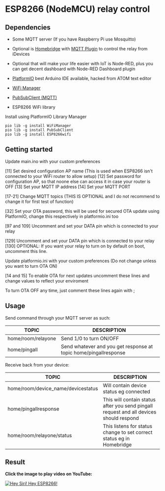 # ESP8266 (NodeMCU) relay control

## Dependencies
- Some MQTT server (If you have Raspberry Pi use Mosquitto)
- Optional is [Homebridge](https://github.com/nfarina/homebridge) with [MQTT Plugin](https://github.com/cflurin/homebridge-mqtt) to control the relay from iDevices
- Optional that will make your life easier with IoT is Node-RED, plus you can get decent dashboard with Node-RED Dashboard plugin
- [PlatformIO](https://github.com/platformio/platformio) best Arduino IDE available, hacked from ATOM text editor

- [WiFi Manager](https://github.com/tzapu/WiFiManager)
- [PubSubClient (MQTT)](https://github.com/knolleary/pubsubclient)
- ESP8266 WiFi library

Install using PlatformIO Library Manager

```
pio lib -g install WiFiManager
pio lib -g install PubSubClient
pio lib -g install ESP8266wifi
```

## Getting started

Update main.ino with your custom preferences

[11] Set desired configuration AP name (This is used when ESP8266 isn't connected to your WiFi router to allow setup)
[12] Set password for configuration AP, so that noone else can access it in case your router is OFF
[13] Set your MQTT IP address
[14] Set your MQTT PORT

[17-21] Change MQTT topics (THIS IS OPTIONAL and I do not recommend to change it for first test of function)

[32] Set your OTA password, this will be used for secured OTA update using PlatformIO, change this respectively in platformio.ini too

[97 and 109] Uncomment and set your DATA pin which is connected to your relay

[129] Uncomment and set your DATA pin which is connected to your relay
[130] OPTIONAL: If you want your relay to turn on by default on boot, uncomment this line.

Update platformio.ini with your custom preferences (Do not change unless you want to turn OTA ON)

[14 and 15] To enable OTA for next updates uncomment these lines and change values to reflect your enviroment

To turn OTA OFF any time, just comment these lines again with ;

## Usage

Send command through your MQTT server as such:

|TOPIC|DESCRIPTION|
|---|---|
|home/room/relayone|Send 1/0 to turn ON/OFF|
|home/pingall|Send whatever and you get response at topic home/pingallresponse|

Receive back from your device:

|TOPIC|DESCRIPTION|
|---|---|
|home/room/device_name/devicestatus|Will contain device status eg connected|
|home/pingallresponse|This will contain status after you send pingall request and all devices should respond|
|home/room/relayone/status|This listens for status change to set correct status eg in Homebridge|

## Result

**Click the image to play video on YouTube:**

[![Hey Siri! Hey ESP8266!](http://img.youtube.com/vi/LSd6auz77bI/0.jpg)](https://www.youtube.com/watch?v=LSd6auz77bI)
